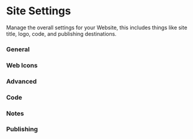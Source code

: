 # Site Settings

Manage the overall settings for your Website, this includes things like site title, logo, code, and publishing destinations.

### General

### Web Icons

### Advanced

### Code

### Notes

### Publishing

